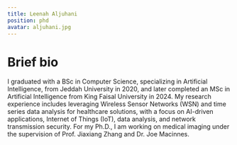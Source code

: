 ```yaml
---
title: Leenah Aljuhani
position: phd
avatar: aljuhani.jpg
---
```


# Brief bio
I graduated with a BSc in Computer Science, specializing in Artificial Intelligence, from Jeddah University in 2020, and later completed an MSc in Artificial Intelligence from King Faisal University in 2024. My research experience includes leveraging Wireless Sensor Networks (WSN) and time series data analysis for healthcare solutions, with a focus on AI-driven applications, Internet of Things (IoT), data analysis, and network transmission security. For my Ph.D., I am working on medical imaging under the supervision of Prof. Jiaxiang Zhang and Dr. Joe Macinnes.